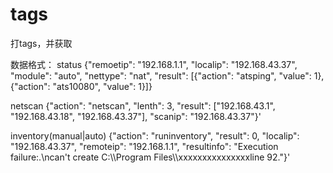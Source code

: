 # tags
打tags，并获取

数据格式：
status
{"remoetip": "192.168.1.1", "localip": "192.168.43.37", "module": "auto", "nettype": "nat", "result": [{"action": "atsping", "value": 1}, {"action": "ats10080", "value": 1}]}


netscan
{"action": "netscan", "lenth": 3, "result": ["192.168.43.1", "192.168.43.18", "192.168.43.37"], "scanip": "192.168.43.37"}'



inventory(manual|auto)
{"action": "runinventory", "result": 0, "localip": "192.168.43.37", "remoteip": "192.168.1.1", "resultinfo": "Execution failure:.\\ncan\'t create C:\\\\Program Files\\\\xxxxxxxxxxxxxxxline 92."}'